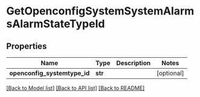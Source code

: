 # GetOpenconfigSystemSystemAlarmsAlarmStateTypeId

## Properties
Name | Type | Description | Notes
------------ | ------------- | ------------- | -------------
**openconfig_systemtype_id** | **str** |  | [optional] 

[[Back to Model list]](../README.md#documentation-for-models) [[Back to API list]](../README.md#documentation-for-api-endpoints) [[Back to README]](../README.md)


